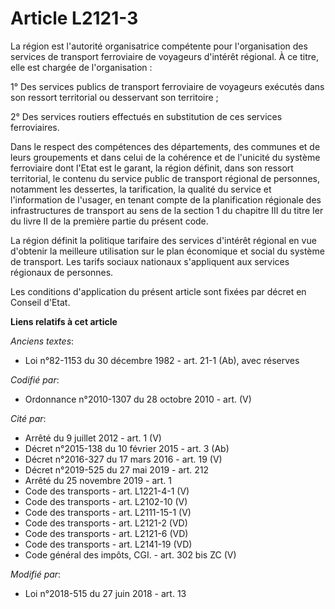 # Article L2121-3

La région est l'autorité organisatrice compétente pour l'organisation des services de transport ferroviaire de voyageurs
d'intérêt régional. À ce titre, elle est chargée de l'organisation :

1° Des services publics de transport ferroviaire de voyageurs exécutés dans son ressort territorial ou desservant son
territoire ;

2° Des services routiers effectués en substitution de ces services ferroviaires.

Dans le respect des compétences des départements, des communes et de leurs groupements et dans celui de la cohérence et de
l'unicité du système ferroviaire dont l'Etat est le garant, la région définit, dans son ressort territorial, le contenu du
service public de transport régional de personnes, notamment les dessertes, la tarification, la qualité du service et
l'information de l'usager, en tenant compte de la planification régionale des infrastructures de transport au sens de la
section 1 du chapitre III du titre Ier du livre II de la première partie du présent code.

La région définit la politique tarifaire des services d'intérêt régional en vue d'obtenir la meilleure utilisation sur le
plan économique et social du système de transport. Les tarifs sociaux nationaux s'appliquent aux services régionaux de
personnes.

Les conditions d'application du présent article sont fixées par décret en Conseil d'Etat.

**Liens relatifs à cet article**

_Anciens textes_:

  - Loi n°82-1153 du 30 décembre 1982 - art. 21-1 (Ab), avec réserves

_Codifié par_:

  - Ordonnance n°2010-1307 du 28 octobre 2010 - art. (V)

_Cité par_:

  - Arrêté du 9 juillet 2012 - art. 1 (V)
  - Décret n°2015-138 du 10 février 2015 - art. 3 (Ab)
  - Décret n°2016-327 du 17 mars 2016 - art. 19 (V)
  - Décret n°2019-525 du 27 mai 2019 - art. 212
  - Arrêté du 25 novembre 2019 - art. 1
  - Code des transports - art. L1221-4-1 (V)
  - Code des transports - art. L2102-10 (V)
  - Code des transports - art. L2111-15-1 (V)
  - Code des transports - art. L2121-2 (VD)
  - Code des transports - art. L2121-6 (VD)
  - Code des transports - art. L2141-19 (VD)
  - Code général des impôts, CGI. - art. 302 bis ZC (V)

_Modifié par_:

  - Loi n°2018-515 du 27 juin 2018 - art. 13
